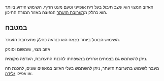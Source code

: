 האזוב המצוי הוא עשב תיבול בעל ריח אופייני וטעם מעט חריף. השימוש הידוע ביותר הוא כחלק מ[תערובת הזעתר](/recipes/zaatar-mix) הנפוצה באזור המזרח התיכון. 

## במטבח

השימוש הבוטל ביותר בצמח הוא כנראה כחלק מתערובת הזעתר.

אזוב מצוי, שומשום וסומק

ניתן להשתמש גם בצמחים אחרים במשפחתו להכנת התערובת, העדפה מקומית.

מעבר לשימוש בתערובת הזעתר, ניתן להשתמש בעלי האזוב במאפים שונים, להכנת תה או אפילו [גלידה](/recipes/zaatar-ice-cream).

